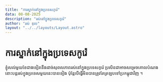 ```yaml
---
title: "ការស្នាក់នៅក្នុងប្រទេសកូរ៉េ"
data: 08-08-2025
description: "រស់នៅក្នុងប្រទេសកូរ៉េ"
author: "រស់ ឌុល"
layout: "../../layouts/Layout.astro"
---
```

# ការស្នាក់នៅក្នុងប្រទេសកូរ៉េ
ខ្ញុំសល់មួយខែជាងទៀតនឹងដាច់សុពលភាពរស់នៅក្នុងប្រទេសកូរ៉េ ប្រសិនជាអាចសម្រេចគោលបំណងនោះបន្តរស់ក្នុងប្រទេសមួយនេះបានទៀង ប៉ុន្តែបើធ្វើមិនបានត្រូវតែត្រឡបទៅប្រកម្ពុជាវិញ ។


